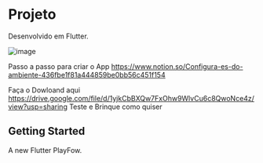 # Projeto
Desenvolvido em Flutter. 


![image](https://user-images.githubusercontent.com/15915765/130448710-c9926ba8-6a32-4fac-a18f-52c4701c8188.png)


Passo a passo para criar o App 
https://www.notion.so/Configura-es-do-ambiente-436fbe1f81a444859be0bb56c451f154


Faça o Dowloand aqui https://drive.google.com/file/d/1yjkCbBXQw7FxOhw9WlvCu6c8QwoNce4z/view?usp=sharing
Teste e Brinque como quiser 

## Getting Started
A new Flutter PlayFow.




